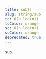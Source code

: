 ```yaml
---
title: sub()
slug: string/sub
tc: O(n log(n))
tcColor: orange
sc: O(n log(n))
scColor: orange
deprecated: true
---
```

`sub`.